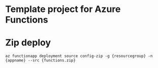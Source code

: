 # Template project for Azure Functions

# Zip deploy

```
az functionapp deployment source config-zip -g {resourcegroup} -n {appname} --src {functions.zip}
```
